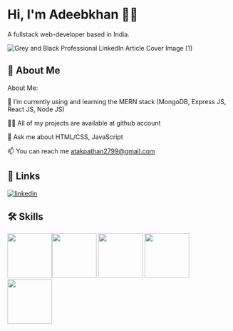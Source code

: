 
# Hi, I'm Adeebkhan 👩‍💻

A fullstack web-developer based in India.

![Grey and Black Professional LinkedIn Article Cover Image (1)](https://user-images.githubusercontent.com/97794108/175540629-8e9d7a55-5cf5-45b5-8065-86cd96410b40.png)



## 🚀 About Me
About Me:

🌱 I’m currently using and learning the MERN stack (MongoDB, Express JS, React JS, Node JS)

👨‍💻 All of my projects are available at github account

💬 Ask me about HTML/CSS, JavaScript

📫 You can reach me atakpathan2799@gmail.com
## 🔗 Links

[![linkedin](https://img.shields.io/badge/linkedin-0A66C2?style=for-the-badge&logo=linkedin&logoColor=white)](https://www.linkedin.com/in/adeebkhan-pathan)



## 🛠 Skills
<img src = "https://user-images.githubusercontent.com/97794108/175540692-d39278e8-6366-46c1-a079-316e89cfdb9a.png" width ="100" height = "100"><img src = "https://user-images.githubusercontent.com/97794108/175540710-bceb2704-850b-4902-8694-af163fe0f366.png" width ="100" height = "100">
<img src = "https://user-images.githubusercontent.com/97794108/175540732-34b60d51-1c5a-42cb-af70-71f4226bb3f8.png" width ="100" height = "100">
<img src = "https://user-images.githubusercontent.com/97794108/175540742-16c68d95-e1ff-4cfc-ab4b-009c47d3286c.png" width ="100" height = "100">
<img src = "https://user-images.githubusercontent.com/97794108/175540744-62c9f1cf-2a87-4919-a2d7-aa57d9f863e3.png" width ="100" height = "100">





